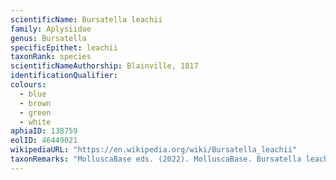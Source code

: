 ```yaml
---
scientificName: Bursatella leachii
family: Aplysiidae
genus: Bursatella
specificEpithet: leachii
taxonRank: species
scientificNameAuthorship: Blainville, 1817
identificationQualifier: 
colours:
  - blue
  - brown
  - green
  - white
aphiaID: 138759
eolID: 46449021
wikipediaURL: "https://en.wikipedia.org/wiki/Bursatella_leachii"
taxonRemarks: "MolluscaBase eds. (2022). MolluscaBase. Bursatella leachii Blainville, 1817. Accessed through: World Register of Marine Species at: https://www.marinespecies.org/aphia.php?p=taxdetails&id=138759 on 2022-02-27"
---
```

